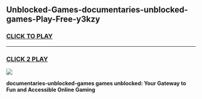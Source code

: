 
## Unblocked-Games-documentaries-unblocked-games-Play-Free-y3kzy
<h3>
<a href="https://premium76.site?title=documentaries-unblocked-games&ref=18A1">CLICK TO PLAY</a></h3>
<hr>

<h3>
<a href="https://premium76.site?title=documentaries-unblocked-games&ref=18A1">CLICK 2 PLAY</a>
  
</h3>

<a href="https://premium76.site?title=documentaries-unblocked-games&ref=18A1"><img src="https://clearcache.store/games.png"></a>


**documentaries-unblocked-games games unblocked: Your Gateway to Fun and Accessible Online Gaming**
